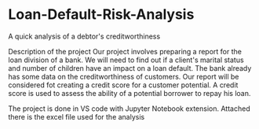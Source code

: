 # Loan-Default-Risk-Analysis
A quick analysis of a debtor's creditworthiness


Description of the project
Our project involves preparing a report for the loan division of a bank. We will need to find out if a client's
marital status and number of children have an impact on a loan default. 
The bank already has some data on the creditworthiness of customers.
Our report will be considered fot creating a credit score for a customer potential. 
A credit score is used to assess the ability of a potential borrower to repay his loan.




The project is done in VS code with Jupyter Notebook extension.
Attached there is the excel file used for the analysis
